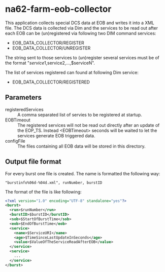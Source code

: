 na62-farm-eob-collector
=======================

This application collects special DCS data at EOB and writes it into a XML file. The DCS data is collected via Dim and the services to be read out after each EOB can be (un)registered via following two DIM command services:
- EOB_DATA_COLLECTOR/REGISTER
- EOB_DATA_COLLECTOR/UNREGISTER

The string sent to those services to (un)register several services must be of the format "$service1,$service2,...,$serviceN".

The list of services registered can found at following Dim service:
- EOB_DATA_COLLECTOR/REGISTERED

## Parameters
<dl>
  <dt>registeredServices</dt>
  <dd>A comma separated list of servies to be registered at startup.</dd>

  <dt>EOBTimeout</dt>
  <dd>The registered services will not be read out directly after an update of the EOP_TS. Instead &lt;EOBTimeout&gt; seconds will be waited to let the services generate EOB triggered data.</dd>
  
  <dt>configFile</dt>
  <dd>The files containing all EOB data will be stored in this directory.</dd>
</dl>

## Output file format
For every burst one file is created. The name is formatted the following way:
```
"burstinfo%06d-%04d.xml", runNumber, burstID
```

The format of the file is like following:

```XML
<?xml version="1.0" encoding="UTF-8" standalone="yes"?>
<burst>
  <run>$runNumber</run>
  <burstID>$burstID</burstID>
  <sob>$StartOfBurstTime</sob>
  <eob>$EndOfBurstTime</eob>
  <service>
    <name>$ServiceURI</name>
    <age>$TimeSinceLastUpdateInSeconds</age>
    <value>$ValueOfTheServiceReadAfterEOB</value>
  </service>
  <service>
    ...
  </service>
</burst>
```

